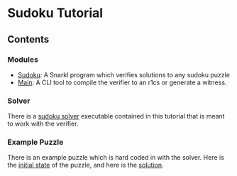 # Sudoku Tutorial

## Contents

### Modules
- [Sudoku](./Sudoku.md): A Snarkl program which verifies solutions to any sudoku puzzle
- [Main](./Main.md): A CLI tool to compile the verifier to an r1cs or generate a witness.

### Solver
There is a [sudoku solver](./solver/Main.hs) executable contained in this tutorial that is meant to work with the verifier.

### Example Puzzle
There is an example puzzle which is hard coded in with the solver. Here is the [initial state](./assets/init.png) of the puzzle, and here is the [solution](./assets/solved.png).

